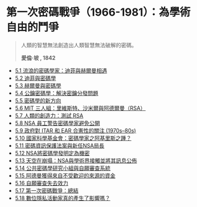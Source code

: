 # 第一次密碼戰爭（1966-1981）：為學術自由的鬥爭

> 人類的智慧無法創造出人類智慧無法破解的密碼。
>
> **愛倫·坡 , 1842**

- [5.1 流浪的密碼學家：迪菲與赫爾曼相遇](5.1-diffie-hellman.md)
- [5.2 迪菲與密碼學](5.2-diffie-crypto.md)
- [5.3 赫爾曼與密碼學](5.3-hellman-crypto.md)
- [5.4 公鑰密碼學：解決密鑰分發問題](5.4-public-key-cryptography.md)
- [5.5 密碼學的新方向](5.5-new-directions.md)
- [5.6 MIT 三人組：里維斯特、沙米爾與阿德爾曼（RSA）](5.6-rsa.md)
- [5.7 人類的創造力：測試 RSA](5.7-testing-rsa.md)
- [5.8 NSA 員工警告密碼學家避免公開](5.8-nsa-warns.md)
- [5.9 政府對 ITAR 和 EAR 合憲性的關注 (1970s–80s)](5.9-itar-ear.md)
- [5.10 國家科學基金會：密碼學家之阿基里斯之踵？](5.10-nsf.md)
- [5.11 密碼資訊保護法案與新任NSA局長](5.11-new-nsa-director.md)
- [5.12 NSA將密碼學發明定為機密](5.12-nsa-classifies.md)
- [5.13 天空在崩塌：NSA與學術界接觸並將其訊息公佈](5.13-nsa-academia.md)
- [5.14 公共密碼學研究小組與自願審查系統](5.14-public-crypto-study-group.md)
- [5.15 阿德曼獲得來自不受歡迎的來源的資金](5.15-adleman-funding.md)
- [5.16 自願審查失去效力](5.16-voluntary-review-loses.md)
- [5.17 第一次密碼戰爭：總結](5.17-cw1-summary.md)
- [5.18 數位隱私活動家真的產生了影響嗎？](5.18-digital-privacy-activists.md)
